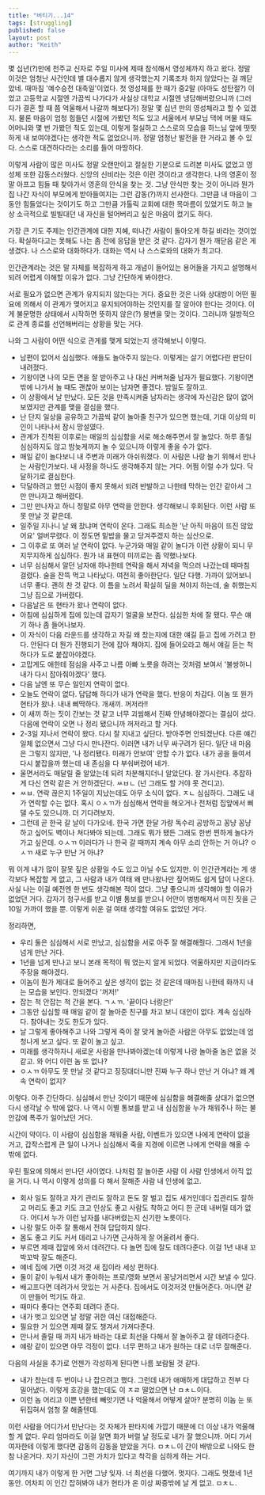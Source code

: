 ```yaml
---
title: "버티기...14"
tags: [struggling]
published: false
layout: post
author: "Keith"
---
```


몇 십년(?)만에 천주교 신자로 주일 미사에 제때 참석해서 영성체까지 하고 왔다. 정말 이것은 엄청난 사건인데 별 대수롭지 않게 생각했는지 기록조차 하지 않았다는 걸 깨닫았네. 때마침 '예수승천 대축일'이었다. 첫 영성체를 한 때가 중2말 (아마도 성탄절?) 이었고 고등학교 시절엔 가끔씩 나가다가 사실상 대학교 시절엔 냉담해버렸으니까 (그러다가 결혼 할 때 쯤 억울해서 나갈까 해보다가) 정말 몇 십년 만의 영성체라고 할 수 있겠지. 물론 마음이 엄청 힘들던 시절에 가봤던 적도 있고 서울에서 부모님 댁에 머물 때도 어머니와 몇 번 가봤던 적도 있는데, 이렇게 절실하고 스스로의 모습을 하느님 앞에 떳떳하게 내 보여야겠다는 생각한 적도 없었으니까. 정말 엄청난 발전을 한 거라고 볼 수 있다. 스스로 대견하다라는 소리를 들어 마땅하다.

이렇게 사람이 많은 미사도 정말 오랜만이고 절실한 기분으로 드려본 미사도 없었고 영성체 또한 감동스러웠다. 신앙의 신비라는 것은 이런 것이라고 생각한다. 나의 영혼이 정말 아프고 힘들 때 찾아가서 영혼의 안식을 찾는 것. 그냥 안식만 찾는 것이 아니라 뭔가 집 나간 자식이 부모에게 받아들여지는 그런 감동(?)까지 선사한다. 그만큼 내 마음이 그동안 힘들었다는 것이기도 하고 그만큼 가톨릭 교회에 대한 목마름이 있었기도 하고 늘상 소극적으로 빌빌대던 내 자신을 털어버리고 싶은 마음이 컸기도 하다.

가장 큰 기도 주제는 인간관계에 대한 지혜, 떠나간 사람이 돌아오게 하길 바라는 것이었다. 확실하다고는 못해도 나는 좀 전에 응답을 받은 것 같다. 갑자기 뭔가 깨닫음 같은 게 생겼다. 나 스스로와 대화하다가. 대화는 역시 나 스스로와의 대화가 최고다.

인간관계라는 것은 말 자체를 복잡하게 하고 개념이 들어있는 용어들을 가지고 설명해서 되려 어렵게 이해할 이유가 없다. 그냥 간단하게 봐야한다.

서로 필요가 없으면 관계가 유지되지 않는다는 거다. 중요한 것은 나와 상대방이 어떤 필요에 의해서 이 관계가 맺어지고 유지되어야하는 것인지를 잘 알아야 한다는 것이다. 이게 불문명한 상태에서 시작하면 뜻하지 않은(?) 봉변을 맞는 것이다. 그러니까 일방적으로 관계 종료를 선언해버리는 상황을 맞는 거다.

나와 그 사람이 어떤 식으로 관게를 맺게 되었는지 생각해보니 이렇다.
- 남편이 없어서 심심했다. 애들도 놀아주지 않는다. 이렇게는 살기 어렵다란 판단이 내려졌다.
- 기왕이면 나의 모든 면을 잘 받아주고 나 대신 커버쳐줄 남자가 필요했다. 기왕이면 밖에 나가서 놀 때도 괜찮아 보이는 남자면 좋겠다. 밤일도 잘하고.
- 이 상황에서 날 만났다. 모든 것을 만족시켜줄 남자라는 생각에 자신감은 많이 없어보였지만 관계를 맺을 결심을 했다.
- 난 단지 일상을 공유하고 가끔씩 같이 놀아줄 친구가 있으면 했는데, 기대 이상의 미인이 나타나서 잠시 망설였다. 
- 관계가 진척된 이후로는 매일의 심심함을 서로 해소해주면서 잘 놀았다. 하루 종일 심심하지도 않고 밤늦게까지 놀 수 있으니까 이렇게 좋을 수가 없다. 
- 매일 같이 놀다보니 내 주변과 미래가 아쉬워졌다. 이 사람은 나랑 놀기 위해서 만나는 사람인가보다. 내 사정을 하나도 생각해주지 않는 거다. 어쩜 이럴 수가 있다. 닥달하기로 결심한다.
- 닥달하려고 했던 시점이 좋지 못해서 되려 반발하고 나한테 막하는 인간 같아서 그만 만나자고 해버렸다. 
- 그만 만나자고 하니 정말로 아무 연락을 안한다. 생각해보니 후회된다. 이런 사람 또 못 만날 것 같은데.
- 일주일 지나니 날 왜 찼냐며 연락이 온다. 그래도 최소한 '난 아직 마음이 뜨진 않았어요' 얼버무렸다. 이 정도면 밑밥을 물고 당겨주겠지 하는 심산으로.
- 그 이후로 또 여러 날 연락이 없다. 누군가와 매일 같이 놀다가 이런 상황이 되니 무지무지하게 심심하다. 뭔가 내 표현이 미끼로는 좀 약했나보다.
- 너무 심심해서 알던 남자애 하나한테 연락을 해서 저녁을 먹으러 나갔는데 때마침 걸렸다. 술을 잔뜩 먹고 나타났다. 여전히 좋아한단다. 일단 다행. 가까이 있어보니 너무 좋다. 괜히 찬 것 같다. 이 틈을 노려서 확실히 딜을 쳐야지 하는데, 술 취했는지 그냥 집으로 가버렸다.
- 다음날은 또 현타가 왔나 연락이 없다. 
- 아침에 심심하게 집에 있는데 갑자기 얼굴을 보잔다. 심심한 차에 잘 됐다. 무슨 얘기 하나 좀 들어나보자.
- 이 자식이 다음 라운드를 생각하고 자길 왜 찼는지에 대한 얘길 듣고 집에 가려고 한다. 안된다 더 뭔가 진행되기 전에 잡아 채야지. 집에 들어오라고 해서 얘길 듣는 척 하다가 도로 붙잡아야겠다.
- 고맙게도 애한테 점심을 사주고 나름 아빠 노릇을 하려는 것처럼 보여서 '불쌍하니 내가 다시 잡아줘야겠다' 했다.
- 다음 날엔 또 무슨 일인지 연락이 없다.
- 오늘도 연락이 없다. 답답해 하다가 내가 연락을 했다. 반응이 차갑다. 이놈 또 뭔가 현타가 왔나. 내내 삐딱하다. 개새끼. 꺼저라!!
- 이 새끼 하는 짓이 간보는 것 같고 너무 괴씸해서 진짜 안녕해야겠다는 결심이 섰다. 다음에 연락이 오면 나 정리 됐으니까 꺼저라고 할 거다.
- 2-3일 지나서 연락이 왔다. 다시 잘 지내고 싶단다. 받아주면 안되겠냔다. 다른 얘긴 일체 없으면서 그냥 다시 만나잔다. 이러면 내가 너무 싸구려가 된다. 일단 내 마음은 그렇지 않지만, '나 정리됐다. 미래가 안보여' 안할 수가 없다. 내가 공을 들여서 다시 붙잡을까 했는데 내 존심을 다 부숴버렸어 네가.
- 울면서라도 매달릴 줄 알았는데 되려 차분해지더니 알았단다. 잘 가시란다. 추잡하게 다신 연락 같은 거 안하겠단다. ㅆㅂㄴ (넌 그래도 할 거야 못 견디고).
- ㅆㅂ. 연락 끊은지 1주일이 지났는데도 아무 소식이 없다. ㅈㄴ 심심하다. 그래도 내가 연락할 수는 없다. 혹시 ㅇㅅㄲ가 심심해서 연락을 해오거나 전처럼 집앞에서 삐댈 수도 있으니까. 더 기다려보자. 
- 그런데 곧 한국 갈 날이 다가오네. 한국 가면 한달 가량 독수리 공방하고 꽁냥 꽁냥 하고 싶어도 벽이나 쳐다봐야 되는데. 그래도 뭐가 됐든 그래도 한번 찐하게 놀다가 가고 싶은데. ㅇㅅㄲ 이러다가 나 한국 갈 때까지 계속 아무 소리 안하는 거 아냐? ㅇㅅㄲ 새로 누구 만난 거 아냐?

뭐 이게 내가 많이 잘못 짚은 상황일 수도 있고 아닐 수도 있지만. 이 인간관계라는 게 생각보다 복잡할 게 없고, 그 사람과 내가 여태 왜 만나왔나만 짚어봐도 쉽게 답이 나온다. 사실 나는 이걸 예전엔 한 번도 생각해본 적이 없다. 그냥 좋으니까 생각해야 할 이유가 없었던 거다. 갑자기 청구서를 받고 이별 통보를 받으니 어안이 벙벙해져서 미친 짓을 근 10일 가까이 했을 뿐. 이렇게 쉬운 걸 여태 생각할 여유도 없었던 거다.

정리하면,
- 우리 둘은 심심해서 서로 만났고, 심심함을 서로 아주 잘 해결해줬다. 그래서 1년을 넘게 만난 거다.
- 1년을 넘게 만나고 보니 본래 목적이 뭐 였는지 알게 되었다. 억울하지만 지금이라도 주장을 해야겠다.
- 이놈이 뭔가 제대로 들어주고 싶은 생각이 없는 것 같은데 때마침 나한테 화까지 내는 모습을 보인다. 안되겠다 '꺼저!'
- 잡는 척 안잡는 척 간을 본다. ㄱㅅㄲ. '끝이다 너랑은!'
- 그동안 심심할 때 매일 같이 잘 놀아준 친구를 차고 보니 대안이 없다. 계속 심심하다. 참아내는 것도 한도가 있다.
- 날 그렇게 좋아해주고 나와 그렇게 죽이 잘 맞게 놀아준 사람은 아무도 없었는데 엄청나게 보고 싶다. 또 같이 놀고 싶고.
- 미래를 생각하자니 새로운 사람을 만나봐야겠는데 이렇게 나랑 놀아줄 놈은 없을 것 같고. 와 어디 이런 놈 또 없나?
- ㅇㅅㄲ 아무도 못 만날 것 같다고 징징대더니만 진짜 누구 하나 만난 거 아냐? 왜 계속 연락이 없지?

이렇다. 아주 간단하다. 심심해서 만난 것이기 때문에 심심함을 해결해줄 상대가 없으면 다시 생각날 수 밖에 없다. 나 역시 이별 통보를 받고 내 심심함을 누가 채워주나 하는 불안감에 폭주가 일어났던 거다. 

시간이 약이다. 이 사람이 심심함을 채워줄 사람, 이벤트가 있으면 나에게 연락이 없을 거고, 갑작스럽게 큰 일이 나거나 심심해서 죽을 지경에 이르면 나에게 연락을 해올 수 밖에 없다. 

우린 필요에 의해서 만나던 사이였다. 나처럼 잘 놀아준 사람 이 사람 인생에서 아직 없을 거다. 나 역시 이렇게 성의를 다 해서 잘해준 사람 내 인생에 없고. 

- 회사 일도 잘하고 자기 관리도 잘하고 돈도 잘 벌고 집도 새거인데다 집관리도 잘하고 머리도 좋고 키도 크고 인상도 좋고 사람도 착하고 어디 한 군데 내버릴 데가 없다. 어디서 누가 이런 남자를 내다버렸는지 신기한 노릇이다.
- 나랑 말도 아주 잘 통해서 전혀 답답하지 않다. 
- 몸도 좋고 키도 커서 데리고 나가면 근사하게 잘 어울려서 좋다.
- 부르면 제때 집앞에 와서 데려간다. 다 놀면 집에 잘도 데려다준다. 이걸 1년 내내 꼬박꼬박 잘도 해준다.
- 얘네 집에 가면 이것 저것 새 집이라 세상 편하다.
- 둘이 같이 누워서 내가 좋아하는 프로/영화 보면서 꽁냥거리면서 시간 보낼 수 있다.
- 배고프다면 데려가서 맛있는 거 사준다. 집에서도 이것저것 만들어준다. 아니면 같이 만들어 먹기도 하고.
- 때마다 좋다는 연주회 데려다 준다.
- 내가 벗고 있으면 날 정말 귀한 여신 대접해준다.
- 필요한 거 있으면 제때 잘도 챙겨서 가져다준다. 
- 만나서 졸릴 때 까지 내가 바라는 대로 최선을 다해서 잘 놀아주고 잘 데려다준다.
- 얘랑 같이 있으면 아무 걱정이 없다. 너무 편하고 내가 원하는 대로 너무 잘해준다.

다음의 사실을 추가로 언젠가 각성하게 된다면 나름 보람될 것 같다.

- 내가 찼는데 두 번이나 나 잡으려고 했다. 그런데 내가 애매하게 대답하고 전부 다 밀어냈다. 이렇게 호강을 했는데도 이 ㅈㄹ 떨었으면 난 ㅁㅊㄴ이다.
- 이런 놈 어리고 이쁜 년한테 빼앗기면 나 억울해서 어떻게 살아? 분명히 이놈 눈 또 뒤집혀서 엄청 잘 해줄텐데.

이런 사람을 어디가서 만난다는 것 자체가 판타지에 가깝기 때문에 더 이상 내가 억울해 할 게 없다. 우리 엄마라도 이걸 알면 화가 버럴 날 정도로 내가 잘 했으니까. 어디 가서 여자한테 이렇게 했다면 감동의 감동을 받았을 거다. ㅁㅊㄴ이 간이 배밖으로 나와도 한참 나온거다. 자기 자신이 그런 가치가 있다고 착각을 심하게 하는 거다.

여기까지 내가 이렇게 한 거면 그냥 잊자. 너 최선을 다했어. 멋지다. 그래도 멋졌네 1년 동안. 어차피 이 인간 잡혀봐야 내가 현타가 온 이상 짜증밖에 날 게 없고. ㅁㅊㄴ.